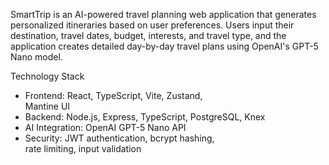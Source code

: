 SmartTrip is an AI-powered travel planning web application that generates personalized itineraries based on user preferences. Users input their destination, travel dates, budget, interests, and travel type, and the application creates detailed day-by-day travel plans using OpenAI's GPT-5 Nano model.

Technology Stack

  - Frontend: React, TypeScript, Vite, Zustand,       
  Mantine UI
  - Backend: Node.js, Express, TypeScript,
  PostgreSQL, Knex
  - AI Integration: OpenAI GPT-5 Nano API
  - Security: JWT authentication, bcrypt hashing,     
   rate limiting, input validation
